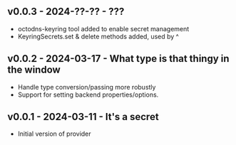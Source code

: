 ## v0.0.3 - 2024-??-?? - ???

* octodns-keyring tool added to enable secret management
* KeyringSecrets.set & delete methods added, used by ^

## v0.0.2 - 2024-03-17 - What type is that thingy in the window

* Handle type conversion/passing more robustly
* Support for setting backend properties/options.

## v0.0.1 - 2024-03-11 - It's a secret

* Initial version of provider
